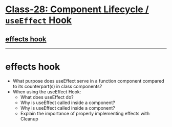 
# [Class-28: Component Lifecycle / `useEffect` Hook](/README.md)

## [effects hook](https://reactjs.org/docs/hooks-effect.html)
<hr>

# effects hook

- What purpose does useEffect serve in a function component compared to its counterpart(s) in class components?
- When using the useEffect Hook:
    - What does useEffect do?
    - Why is useEffect called inside a component?
    - Why is useEffect called inside a component?
    - Explain the importance of properly implementing effects with Cleanup